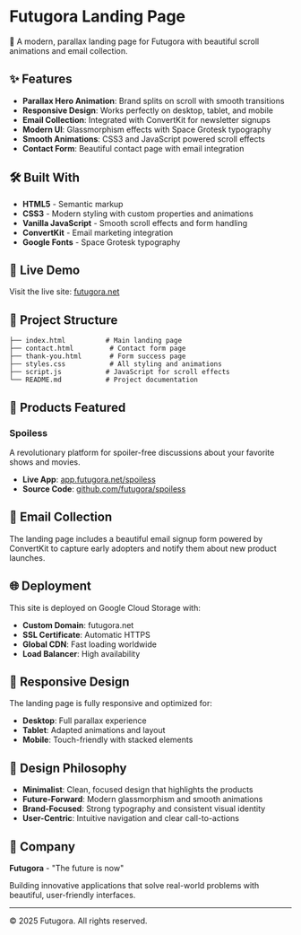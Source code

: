 # Futugora Landing Page

🚀 A modern, parallax landing page for Futugora with beautiful scroll animations and email collection.

## ✨ Features

- **Parallax Hero Animation**: Brand splits on scroll with smooth transitions
- **Responsive Design**: Works perfectly on desktop, tablet, and mobile
- **Email Collection**: Integrated with ConvertKit for newsletter signups
- **Modern UI**: Glassmorphism effects with Space Grotesk typography
- **Smooth Animations**: CSS3 and JavaScript powered scroll effects
- **Contact Form**: Beautiful contact page with email integration

## 🛠️ Built With

- **HTML5** - Semantic markup
- **CSS3** - Modern styling with custom properties and animations
- **Vanilla JavaScript** - Smooth scroll effects and form handling
- **ConvertKit** - Email marketing integration
- **Google Fonts** - Space Grotesk typography

## 🚀 Live Demo

Visit the live site: [futugora.net](https://futugora.net)

## 📁 Project Structure

```
├── index.html          # Main landing page
├── contact.html         # Contact form page
├── thank-you.html       # Form success page
├── styles.css           # All styling and animations
├── script.js           # JavaScript for scroll effects
└── README.md           # Project documentation
```

## 🎯 Products Featured

### Spoiless
A revolutionary platform for spoiler-free discussions about your favorite shows and movies.

- **Live App**: [app.futugora.net/spoiless](https://app.futugora.net/spoiless)
- **Source Code**: [github.com/futugora/spoiless](https://github.com/futugora/spoiless)

## 📧 Email Collection

The landing page includes a beautiful email signup form powered by ConvertKit to capture early adopters and notify them about new product launches.

## 🌐 Deployment

This site is deployed on Google Cloud Storage with:
- **Custom Domain**: futugora.net
- **SSL Certificate**: Automatic HTTPS
- **Global CDN**: Fast loading worldwide
- **Load Balancer**: High availability

## 📱 Responsive Design

The landing page is fully responsive and optimized for:
- **Desktop**: Full parallax experience
- **Tablet**: Adapted animations and layout
- **Mobile**: Touch-friendly with stacked elements

## 🎨 Design Philosophy

- **Minimalist**: Clean, focused design that highlights the products
- **Future-Forward**: Modern glassmorphism and smooth animations
- **Brand-Focused**: Strong typography and consistent visual identity
- **User-Centric**: Intuitive navigation and clear call-to-actions

## 💼 Company

**Futugora** - "The future is now"

Building innovative applications that solve real-world problems with beautiful, user-friendly interfaces.

---

© 2025 Futugora. All rights reserved.
